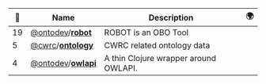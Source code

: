 |:star2: | Name | Description | 🌍|
|---|---|---|---|
|19|[@ontodev](https://github.com/ontodev)/[**robot**](https://github.com/ontodev/robot)|ROBOT is an OBO Tool||
|5|[@cwrc](https://github.com/cwrc)/[**ontology**](https://github.com/cwrc/ontology)|CWRC related ontology data||
|4|[@ontodev](https://github.com/ontodev)/[**owlapi**](https://github.com/ontodev/owlapi)|A thin Clojure wrapper around OWLAPI.||

